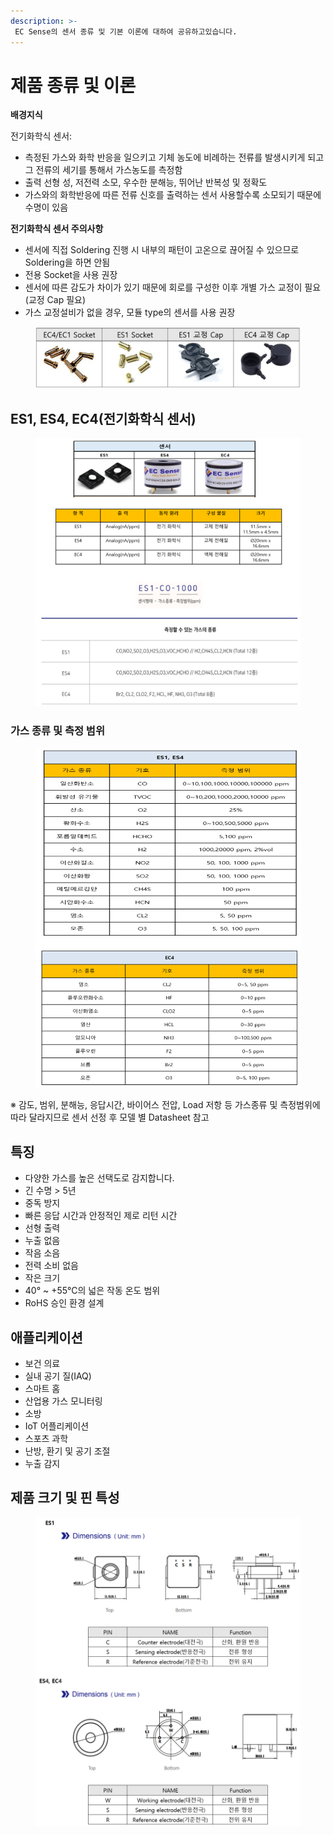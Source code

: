 ```yaml
---
description: >- 
 EC Sense의 센서 종류 및 기본 이론에 대하여 공유하고있습니다.
---
```


# 제품 종류 및 이론

**배경지식**

전기화학식 센서:

* 측정된 가스와 화학 반응을 일으키고 기체 농도에 비례하는 전류를 발생시키게 되고 그 전류의 세기를 통해서 가스농도를 측정함
* 출력 선형 성, 저전력 소모, 우수한 분해능, 뛰어난 반복성 및 정확도
* 가스와의 화학반응에 따른 전류 신호를 출력하는 센서 사용할수록 소모되기 때문에 수명이 있음

**전기화학식 센서 주의사항**

* 센서에 직접 Soldering 진행 시 내부의 패턴이 고온으로 끊어질 수 있으므로 Soldering을 하면 안됨
* 전용 Socket을 사용 권장
* 센서에 따른 감도가 차이가 있기 때문에 회로를 구성한 이후 개별 가스 교정이 필요(교정 Cap 필요)
* 가스 교정설비가 없을 경우, 모듈 type의 센서를 사용 권장

<figure><img src="../../.gitbook/assets/Socket_and_flowcap.PNG" alt="" width="563"><figcaption></figcaption></figure>

## ES1, ES4, EC4(전기화학식 센서)

<figure><img src="../../.gitbook/assets/ecsense_sensor_main_pic.PNG" alt="" width="563"><figcaption></figcaption></figure>

### 가스 종류 및 측정 범위

<figure><img src="../../.gitbook/assets/ecsense_sensor_es1,4,c4,_gas.PNG" alt="" width="563"><figcaption></figcaption></figure>

※ 감도, 범위, 분해능, 응답시간, 바이어스 전압, Load 저항 등 가스종류 및 측정범위에 따라 달라지므로 센서 선정 후 모델 별 Datasheet 참고

## 특징

* 다양한 가스를 높은 선택도로 감지합니다.
* 긴 수명 > 5년
* 중독 방지
* 빠른 응답 시간과 안정적인 제로 리턴 시간
* 선형 출력
* 누출 없음
* 작음 소음
* 전력 소비 없음
* 작은 크기
* 40° \~ +55°C의 넓은 작동 온도 범위
* RoHS 승인 환경 설계

## 애플리케이션

* 보건 의료
* 실내 공기 질(IAQ)
* 스마트 홈
* 산업용 가스 모니터링
* 소방
* IoT 어플리케이션
* 스포츠 과학
* 난방, 환기 및 공기 조절
* 누출 감지

## 제품 크기 및 핀 특성

<figure><img src="../../.gitbook/assets/es1,es4,ec4_demesion.PNG" alt="" width="563"><figcaption></figcaption></figure>

